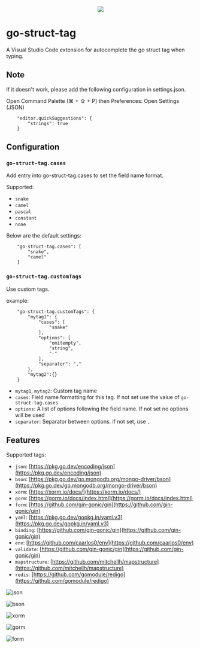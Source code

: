 <div align="center">
  <a href="https://github.com/guyanyijiu/go-struct-tag/actions">
		<img src="https://github.com/guyanyijiu/go-struct-tag/workflows/Main/badge.svg"/>
	</a>
</div>

# go-struct-tag

A Visual Studio Code extension for autocomplete the go struct tag when typing.


## Note

If it doesn't work, please add the following configuration in settings.json.

Open Command Palette (⌘ + ⇧ + P) then Preferences: Open Settings (JSON)
```
    "editor.quickSuggestions": {
        "strings": true
    }
```


## Configuration

### `go-struct-tag.cases`

Add entry into go-struct-tag.cases to set the field name format.

Supported:
- `snake`
- `camel`
- `pascal`
- `constant`
- `none`

Below are the default settings:
```
    "go-struct-tag.cases": [
        "snake",
        "camel"
    ]
```

### `go-struct-tag.customTags`

Use custom tags.

example:
```
    "go-struct-tag.customTags": {
        "mytag1": {
            "cases": [
                "snake"
            ],
            "options": [
                "omitempty",
                "string",
                "-"
            ],
            "separator": ","
        },
        "mytag2":{}
    }
```

- `mytag1`, `mytag2`: Custom tag name
- `cases`: Field name formatting for this tag. If not set use the value of `go-struct-tag.cases`
- `options`: A list of options following the field name. If not set no options will be used
- `separator`: Separator between options. if not set, use `,`

## Features

Supported tags:
- `json`: [https://pkg.go.dev/encoding/json](https://pkg.go.dev/encoding/json)
- `bson`: [https://pkg.go.dev/go.mongodb.org/mongo-driver/bson](https://pkg.go.dev/go.mongodb.org/mongo-driver/bson)
- `xorm`: [https://xorm.io/docs/](https://xorm.io/docs/)
- `gorm`: [https://gorm.io/docs/index.html](https://gorm.io/docs/index.html)
- `form`: [https://github.com/gin-gonic/gin](https://github.com/gin-gonic/gin)
- `yaml`: [https://pkg.go.dev/gopkg.in/yaml.v3](https://pkg.go.dev/gopkg.in/yaml.v3)
- `binding`: [https://github.com/gin-gonic/gin](https://github.com/gin-gonic/gin)
- `env`: [https://github.com/caarlos0/env](https://github.com/caarlos0/env)
- `validate`: [https://github.com/gin-gonic/gin](https://github.com/gin-gonic/gin)
- `mapstructure`: [https://github.com/mitchellh/mapstructure](https://github.com/mitchellh/mapstructure)
- `redis`: [https://github.com/gomodule/redigo](https://github.com/gomodule/redigo)


![json](https://s3.ax1x.com/2021/01/11/s8Oc6K.png)


![bson](https://s3.ax1x.com/2021/01/11/s8O71P.png)


![xorm](https://s3.ax1x.com/2021/01/11/s8OX7Q.png)


![gorm](https://s3.ax1x.com/2021/01/11/s8Xppq.png)


![form](https://s3.ax1x.com/2021/01/11/s8XPXT.png)
